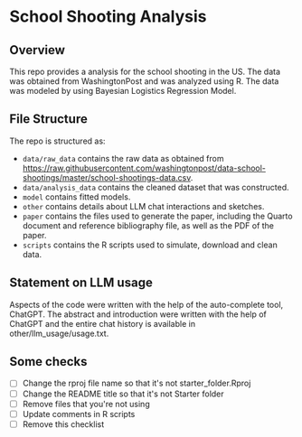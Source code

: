 # School Shooting Analysis

## Overview

This repo provides a analysis for the school shooting in the US. The data was obtained from WashingtonPost and was analyzed using R. The data was modeled by using Bayesian Logistics Regression Model.

## File Structure

The repo is structured as:

-   `data/raw_data` contains the raw data as obtained from https://raw.githubusercontent.com/washingtonpost/data-school-shootings/master/school-shootings-data.csv.
-   `data/analysis_data` contains the cleaned dataset that was constructed.
-   `model` contains fitted models. 
-   `other` contains details about LLM chat interactions and sketches.
-   `paper` contains the files used to generate the paper, including the Quarto document and reference bibliography file, as well as the PDF of the paper. 
-   `scripts` contains the R scripts used to simulate, download and clean data.


## Statement on LLM usage

Aspects of the code were written with the help of the auto-complete tool, ChatGPT. The abstract and introduction were written with the help of ChatGPT and the entire chat history is available in other/llm_usage/usage.txt.

## Some checks

- [ ] Change the rproj file name so that it's not starter_folder.Rproj
- [ ] Change the README title so that it's not Starter folder
- [ ] Remove files that you're not using
- [ ] Update comments in R scripts
- [ ] Remove this checklist
